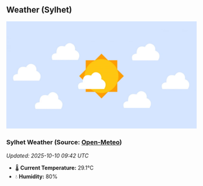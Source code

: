 ## Weather (Sylhet)
![](/weather.webp)
<!-- WEATHER-START -->
### Sylhet Weather (Source: [Open-Meteo](https://open-meteo.com))
_Updated: 2025-10-10 09:42 UTC_
* 🌡️ **Current Temperature:** 29.1°C
* 💧 **Humidity:** 80%
<!-- WEATHER-END -->
























































































